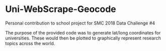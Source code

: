 # Uni-WebScrape-Geocode
Personal contribution to school project for SMC 2018 Data Challenge #4

The purpose of the provided code was to generate lat/long coordinates for universities.
These would then be plotted to graphically represent research topics across the world.

